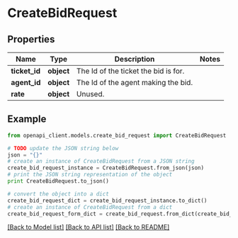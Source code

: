 # CreateBidRequest


## Properties
Name | Type | Description | Notes
------------ | ------------- | ------------- | -------------
**ticket_id** | **object** | The Id of the ticket the bid is for. | 
**agent_id** | **object** | The Id of the agent making the bid. | 
**rate** | **object** | Unused. | 

## Example

```python
from openapi_client.models.create_bid_request import CreateBidRequest

# TODO update the JSON string below
json = "{}"
# create an instance of CreateBidRequest from a JSON string
create_bid_request_instance = CreateBidRequest.from_json(json)
# print the JSON string representation of the object
print CreateBidRequest.to_json()

# convert the object into a dict
create_bid_request_dict = create_bid_request_instance.to_dict()
# create an instance of CreateBidRequest from a dict
create_bid_request_form_dict = create_bid_request.from_dict(create_bid_request_dict)
```
[[Back to Model list]](../README.md#documentation-for-models) [[Back to API list]](../README.md#documentation-for-api-endpoints) [[Back to README]](../README.md)


